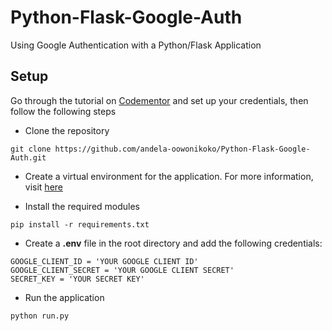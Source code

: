 # Python-Flask-Google-Auth
Using Google Authentication with a Python/Flask Application



## Setup

Go through the tutorial on [Codementor](https://codementor.io/) and set up your credentials, then follow the following steps

- Clone the repository
```git
git clone https://github.com/andela-oowonikoko/Python-Flask-Google-Auth.git
```

- Create a virtual environment for the application. For more information, visit [here](https://packaging.python.org/guides/installing-using-pip-and-virtualenv/)

- Install the required modules
```git
pip install -r requirements.txt
``` 

- Create a **.env** file in the root directory and add the following credentials:
```
GOOGLE_CLIENT_ID = 'YOUR GOOGLE CLIENT ID'
GOOGLE_CLIENT_SECRET = 'YOUR GOOGLE CLIENT SECRET'
SECRET_KEY = 'YOUR SECRET KEY'
```

- Run the application
```git
python run.py
```
